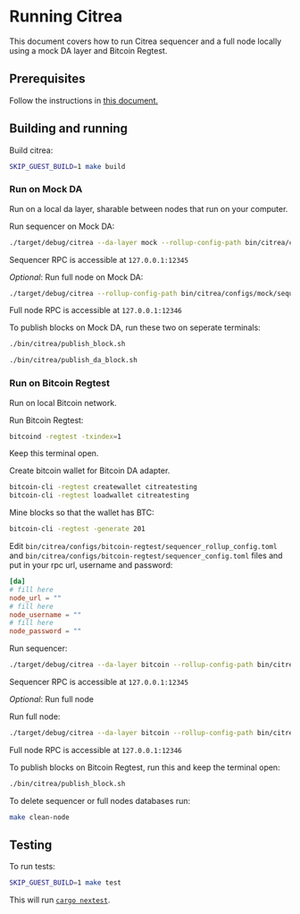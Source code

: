 # Running Citrea

This document covers how to run Citrea sequencer and a full node locally using a mock DA layer and Bitcoin Regtest.

## Prerequisites
Follow the instructions in [this document.](./dev-setup.md)

## Building and running
Build citrea:
```sh
SKIP_GUEST_BUILD=1 make build
```

### Run on Mock DA
Run on a local da layer, sharable between nodes that run on your computer.

Run sequencer on Mock DA:
```sh
./target/debug/citrea --da-layer mock --rollup-config-path bin/citrea/configs/mock/sequencer_rollup_config.toml --sequencer-config-path bin/citrea/configs/mock/sequencer_config.toml --genesis-paths bin/test-data/genesis/demo-tests/mock
```

Sequencer RPC is accessible at `127.0.0.1:12345`

_Optional_: Run full node on Mock DA:
```sh
./target/debug/citrea --rollup-config-path bin/citrea/configs/mock/sequencer_rollup_config.toml --genesis-paths bin/test-data/genesis/demo-tests/mock
```

Full node RPC is accessible at `127.0.0.1:12346`

To publish blocks on Mock DA, run these two on seperate terminals:
```sh
./bin/citrea/publish_block.sh

./bin/citrea/publish_da_block.sh
```

### Run on Bitcoin Regtest

Run on local Bitcoin network.

Run Bitcoin Regtest:
```sh
bitcoind -regtest -txindex=1
```
Keep this terminal open.

Create bitcoin wallet for Bitcoin DA adapter.
```sh
bitcoin-cli -regtest createwallet citreatesting
bitcoin-cli -regtest loadwallet citreatesting
```

Mine blocks so that the wallet has BTC:
```sh
bitcoin-cli -regtest -generate 201
```

Edit `bin/citrea/configs/bitcoin-regtest/sequencer_rollup_config.toml` and `bin/citrea/configs/bitcoin-regtest/sequencer_config.toml` files and put in your rpc url, username and password:

```toml
[da]
# fill here
node_url = ""
# fill here
node_username = ""
# fill here                                       
node_password = ""
```

Run sequencer:
```sh
./target/debug/citrea --da-layer bitcoin --rollup-config-path bin/citrea/configs/bitcoin-regtest/sequencer_rollup_config.toml --sequencer-config-path bin/citrea/configs/bitcoin-regtest/sequencer_config.toml --genesis-paths bin/test-data/genesis/demo-tests/bitcoin-regtest
```

Sequencer RPC is accessible at `127.0.0.1:12345`

_Optional_: Run full node

Run full node:
```sh
./target/debug/citrea --da-layer bitcoin --rollup-config-path bin/citrea/configs/bitcoin-regtest/rollup_config.toml --genesis-paths bin/test-data/genesis/demo-tests/bitcoin-regtest
```

Full node RPC is accessible at `127.0.0.1:12346`

To publish blocks on Bitcoin Regtest, run this and keep the terminal open:
```sh
./bin/citrea/publish_block.sh
```

To delete sequencer or full nodes databases run:
```sh
make clean-node
```

## Testing

To run tests:
```sh
SKIP_GUEST_BUILD=1 make test
```
This will run [`cargo nextest`](https://nexte.st).
